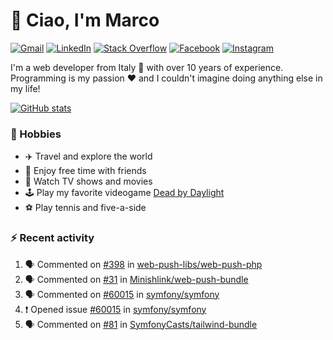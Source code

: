 # 👋 Ciao, I'm Marco

[![Gmail](https://img.shields.io/badge/Gmail-%23BB001B?style=flat-square&logo=gmail&logoColor=white)](mailto:gremo1982@gmail.com)
[![LinkedIn](https://img.shields.io/badge/LinkedIn-%230e76a8?style=flat-square&logo=linkedin)](https://www.linkedin.com/in/marco-polichetti)
[![Stack Overflow](https://img.shields.io/stackexchange/stackoverflow/r/220180?style=flat&logo=stackoverflow&label=Stack%20Overflow&color=%23F47F24)](https://stackoverflow.com/users/220180)
[![Facebook](https://img.shields.io/badge/-Facebook-%234267B2?style=flat-square&logo=facebook&logoColor=white)](https://www.facebook.com/marco.poliketti)
[![Instagram](https://img.shields.io/badge/-Instagram-%23C13584?style=flat-square&logo=instagram&logoColor=white)](https://www.instagram.com/marco.gremo)

I'm a web developer from Italy 🍕 with over 10 years of experience. Programming is my passion ❤️ and I couldn't imagine doing anything else in my life!

[![GitHub stats](https://github-readme-stats.vercel.app/api?username=gremo&show_icons=true&rank_icon=github&theme=transparent)](https://github.com/anuraghazra/github-readme-stats)

### 📅 Hobbies

- ✈️ Travel and explore the world
- 🍻 Enjoy free time with friends
- 🎥 Watch TV shows and movies
- 🕹️ Play my favorite videogame [Dead by Daylight](https://deadbydaylight.com)
- ⚽ Play tennis and five-a-side

### ⚡ Recent activity

<!--START_SECTION:activity-->
1. 🗣 Commented on [#398](https://github.com/web-push-libs/web-push-php/issues/398#issuecomment-2762941713) in [web-push-libs/web-push-php](https://github.com/web-push-libs/web-push-php)
2. 🗣 Commented on [#31](https://github.com/Minishlink/web-push-bundle/issues/31#issuecomment-2761361401) in [Minishlink/web-push-bundle](https://github.com/Minishlink/web-push-bundle)
3. 🗣 Commented on [#60015](https://github.com/symfony/symfony/issues/60015#issuecomment-2742634987) in [symfony/symfony](https://github.com/symfony/symfony)
4. ❗ Opened issue [#60015](https://github.com/symfony/symfony/issues/60015) in [symfony/symfony](https://github.com/symfony/symfony)
5. 🗣 Commented on [#81](https://github.com/SymfonyCasts/tailwind-bundle/issues/81#issuecomment-2697516526) in [SymfonyCasts/tailwind-bundle](https://github.com/SymfonyCasts/tailwind-bundle)
<!--END_SECTION:activity-->
